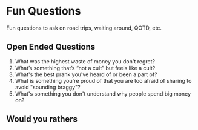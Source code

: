 # Fun Questions
Fun questions to ask on road trips, waiting around, QOTD, etc.

## Open Ended Questions

1. What was the highest waste of money you don't regret?
2. What’s something that’s “not a cult” but feels like a cult?
3. What's the best prank you've heard of or been a part of?
4. What is something you're proud of that you are too afraid of sharing to avoid "sounding braggy"?
5. What's something you don't understand why people spend big money on?

## Would you rathers

